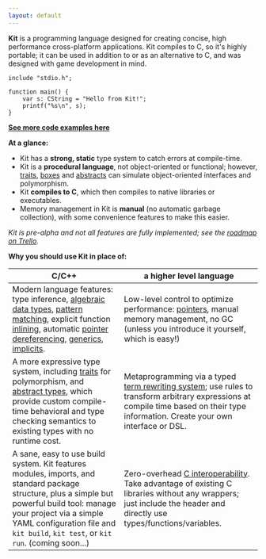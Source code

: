```yaml
---
layout: default
---
```


**Kit** is a programming language designed for creating concise, high performance cross-platform applications. Kit compiles to C, so it's highly portable; it can be used in addition to or as an alternative to C, and was designed with game development in mind.


~~~kit
include "stdio.h";

function main() {
    var s: CString = "Hello from Kit!";
    printf("%s\n", s);
}
~~~


**[See more code examples here](examples.html)**

**At a glance:**

* Kit has a **strong, static** type system to catch errors at compile-time.
* Kit is a **procedural language**, not object-oriented or functional; however, [traits](examples.html#traits), [boxes](examples.html#boxes) and [abstracts](examples.html#abstracts) can simulate object-oriented interfaces and polymorphism.
* Kit **compiles to C**, which then compiles to native libraries or executables.
* Memory management in Kit is **manual** (no automatic garbage collection), with some convenience features to make this easier.

*Kit is pre-alpha and not all features are fully implemented; see the [roadmap on Trello](https://trello.com/b/Bn9H0fzk/kit).*

**Why you should use Kit in place of:**

| C/C++ | a higher level language |
| --- | --- |
| Modern language features: type inference, [algebraic data types](examples.html#enumsalgebraic-data-types), [pattern matching](examples.html#match), explicit function [inlining](examples.html#inline), automatic [pointer dereferencing](examples.html#pointers), [generics](examples.html#generics), [implicits](examples.html#implicits). | Low-level control to optimize performance: [pointers](examples.html#pointers), manual memory management, no GC (unless you introduce it yourself, which is easy!) |
| A more expressive type system, including [traits](examples.html#traits) for polymorphism, and [abstract types](examples.html#abstracts), which provide custom compile-time behavioral and type checking semantics to existing types with no runtime cost. | Metaprogramming via a typed [term rewriting system](examples.html#term-rewriting); use rules to transform arbitrary expressions at compile time based on their type information. Create your own interface or DSL. |
| A sane, easy to use build system. Kit features modules, imports, and standard package structure, plus a simple but powerful build tool: manage your project via a simple YAML configuration file and `kit build`, `kit test`, or `kit run`. (coming soon...) | Zero-overhead [C interoperability](examples.html#c-interoperability). Take advantage of existing C libraries without any wrappers; just include the header and directly use types/functions/variables. |
